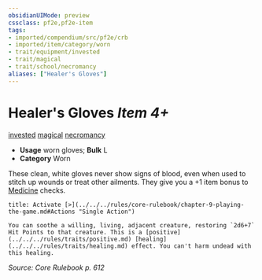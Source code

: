 ```yaml
---
obsidianUIMode: preview
cssclass: pf2e,pf2e-item
tags:
- imported/compendium/src/pf2e/crb
- imported/item/category/worn
- trait/equipment/invested
- trait/magical
- trait/school/necromancy
aliases: ["Healer's Gloves"]
---
```

# Healer's Gloves *Item 4+*  
[invested](invested.md)  [magical](magical.md)  [necromancy](necromancy.md)  

- **Usage** worn gloves; **Bulk** L
- **Category** Worn

These clean, white gloves never show signs of blood, even when used to stitch up wounds or treat other ailments. They give you a +1 item bonus to [Medicine](../../skills.md#Medicine) checks.

```ad-embed-ability
title: Activate [>](../../../rules/core-rulebook/chapter-9-playing-the-game.md#Actions "Single Action")

You can soothe a willing, living, adjacent creature, restoring `2d6+7` Hit Points to that creature. This is a [positive](../../../rules/traits/positive.md) [healing](../../../rules/traits/healing.md) effect. You can't harm undead with this healing.
```

*Source: Core Rulebook p. 612*
